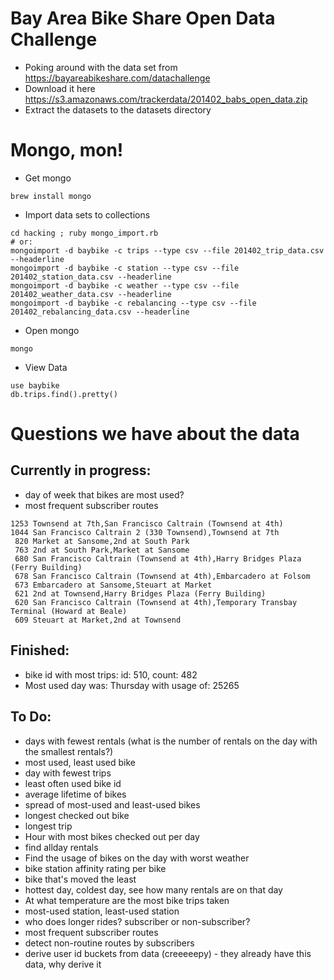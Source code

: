 # Bay Area Bike Share Open Data Challenge

* Poking around with the data set from https://bayareabikeshare.com/datachallenge
* Download it here https://s3.amazonaws.com/trackerdata/201402_babs_open_data.zip
* Extract the datasets to the datasets directory

# Mongo, mon!
* Get mongo
```
brew install mongo
```
* Import data sets to collections

```
cd hacking ; ruby mongo_import.rb
# or:
mongoimport -d baybike -c trips --type csv --file 201402_trip_data.csv --headerline
mongoimport -d baybike -c station --type csv --file 201402_station_data.csv --headerline
mongoimport -d baybike -c weather --type csv --file 201402_weather_data.csv --headerline
mongoimport -d baybike -c rebalancing --type csv --file 201402_rebalancing_data.csv --headerline
```

* Open mongo

```
mongo
```

* View Data

```
use baybike
db.trips.find().pretty()
```
# Questions we have about the data

## Currently in progress:
* day of week that bikes are most used?
* most frequent subscriber routes
```
1253 Townsend at 7th,San Francisco Caltrain (Townsend at 4th)
1044 San Francisco Caltrain 2 (330 Townsend),Townsend at 7th
 820 Market at Sansome,2nd at South Park
 763 2nd at South Park,Market at Sansome
 680 San Francisco Caltrain (Townsend at 4th),Harry Bridges Plaza (Ferry Building)
 678 San Francisco Caltrain (Townsend at 4th),Embarcadero at Folsom
 673 Embarcadero at Sansome,Steuart at Market
 621 2nd at Townsend,Harry Bridges Plaza (Ferry Building)
 620 San Francisco Caltrain (Townsend at 4th),Temporary Transbay Terminal (Howard at Beale)
 609 Steuart at Market,2nd at Townsend
```

## Finished:
* bike id with most trips: id: 510, count: 482
* Most used day was: Thursday with usage of: 25265

## To Do:
* days with fewest rentals (what is the number of rentals on the day with the smallest rentals?)
* most used, least used bike
* day with fewest trips
* least often used bike id
* average lifetime of bikes
* spread of most-used and least-used bikes
* longest checked out bike
* longest trip
* Hour with most bikes checked out per day
* find allday rentals
* Find the usage of bikes on the day with worst weather
* bike station affinity rating per bike
* bike that's moved the least
* hottest day, coldest day, see how many rentals are on that day
* At what temperature are the most bike trips taken
* most-used station, least-used station
* who does longer rides? subscriber or non-subscriber?
* most frequent subscriber routes
* detect non-routine routes by subscribers
* derive user id buckets from data (creeeeepy) - they already have this data, why derive it
